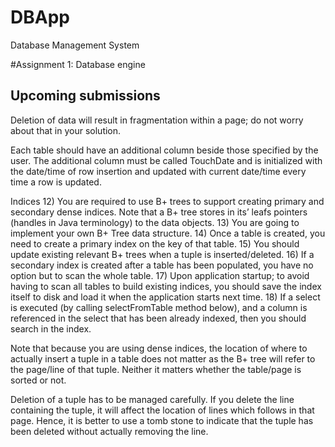 # DBApp

Database Management System

#Assignment 1: Database engine

Upcoming submissions
--------------------
Deletion of data will result in fragmentation within a page; do not worry about that in your
solution.

Each table should have an additional column beside those specified by the user. The additional
column must be called TouchDate and is initialized with the date/time of row insertion and
updated with current date/time every time a row is updated.

Indices
12) You are required to use B+ trees to support creating primary and secondary dense indices. Note that a B+ tree stores in its’ leafs pointers (handles in Java terminology) to the data objects.
13) You are going to implement your own B+ Tree data structure.
14) Once a table is created, you need to create a primary index on the key of that table.
15) You should update existing relevant B+ trees when a tuple is inserted/deleted.
16) If a secondary index is created after a table has been populated, you have no option but to
scan the whole table.
17) Upon application startup; to avoid having to scan all tables to build existing indices, you
should save the index itself to disk and load it when the application starts next time.
18) If a select is executed (by calling selectFromTable method below), and a column is
referenced in the select that has been already indexed, then you should search in the index.

Note that because you are using dense indices, the location of where to actually insert a tuple in
a table does not matter as the B+ tree will refer to the page/line of that tuple. Neither it matters
whether the table/page is sorted or not.

Deletion of a tuple has to be managed carefully. If you delete the line containing the tuple, it
will affect the location of lines which follows in that page. Hence, it is better to use a tomb stone
to indicate that the tuple has been deleted without actually removing the line.
